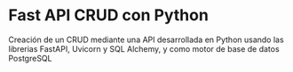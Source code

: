 # Fast API CRUD con Python
Creación de un CRUD mediante una API desarrollada en Python usando las librerias FastAPI, Uvicorn y SQL Alchemy, y como motor de base de datos PostgreSQL
